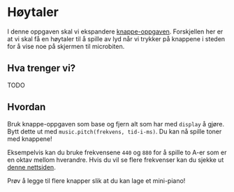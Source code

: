 # Høytaler

I denne oppgaven skal vi ekspandere [knappe-oppgaven](https://informativ.github.io/microbit-oppgaver/experiments/button_intro/task).
Forskjellen her er at vi skal få en høytaler til å spille av lyd når vi trykker på knappene i steden for å vise noe på skjermen til microbiten.

## Hva trenger vi?
TODO

## Hvordan
Bruk knappe-oppgaven som base og fjern alt som har med `display` å gjøre.
Bytt dette ut med `music.pitch(frekvens, tid-i-ms)`. Du kan nå spille toner med knappene!

Eksempelvis kan du bruke frekvensene `440` og `880` for å spille to A-er som er en oktav mellom hverandre.
Hvis du vil se flere frekvenser kan du sjekke ut [denne nettsiden](http://www.phy.mtu.edu/~suits/notefreqs.html).

Prøv å legge til flere knapper slik at du kan lage et mini-piano!
